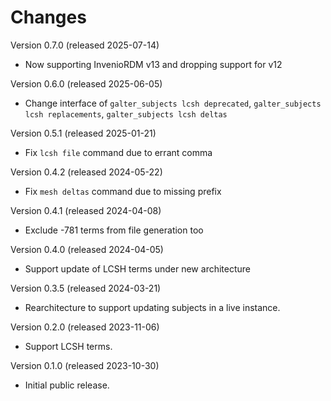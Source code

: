 # Changes

Version 0.7.0 (released 2025-07-14)

- Now supporting InvenioRDM v13 and dropping support for v12

Version 0.6.0 (released 2025-06-05)

- Change interface of `galter_subjects lcsh deprecated`, `galter_subjects lcsh replacements`, `galter_subjects lcsh deltas`

Version 0.5.1 (released 2025-01-21)

- Fix `lcsh file` command due to errant comma

Version 0.4.2 (released 2024-05-22)

- Fix `mesh deltas` command due to missing prefix

Version 0.4.1 (released 2024-04-08)

- Exclude -781 terms from file generation too

Version 0.4.0 (released 2024-04-05)

- Support update of LCSH terms under new architecture

Version 0.3.5 (released 2024-03-21)

- Rearchitecture to support updating subjects in a live instance.

Version 0.2.0 (released 2023-11-06)

- Support LCSH terms.

Version 0.1.0 (released 2023-10-30)

- Initial public release.
